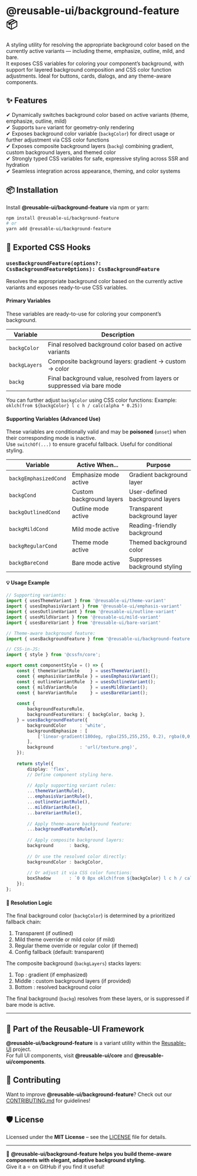 # @reusable-ui/background-feature 📦  

A styling utility for resolving the appropriate background color based on the currently active variants — including theme, emphasize, outline, mild, and bare.  
It exposes CSS variables for coloring your component’s background, with support for layered background composition and CSS color function adjustments.
Ideal for buttons, cards, dialogs, and any theme-aware components.

## ✨ Features
✔ Dynamically switches background color based on active variants (theme, emphasize, outline, mild)  
✔ Supports `bare` variant for geometry-only rendering  
✔ Exposes background color variable (`backgColor`) for direct usage or further adjustment via CSS color functions  
✔ Exposes composite background layers (`backg`) combining gradient, custom background layers, and themed color  
✔ Strongly typed CSS variables for safe, expressive styling across SSR and hydration  
✔ Seamless integration across appearance, theming, and color systems  

## 📦 Installation
Install **@reusable-ui/background-feature** via npm or yarn:

```sh
npm install @reusable-ui/background-feature
# or
yarn add @reusable-ui/background-feature
```

## 🧩 Exported CSS Hooks

### `usesBackgroundFeature(options?: CssBackgroundFeatureOptions): CssBackgroundFeature`

Resolves the appropriate background color based on the currently active variants and exposes ready-to-use CSS variables.

#### Primary Variables

These variables are ready-to-use for coloring your component’s background.

| Variable      | Description                                                              |
|---------------|--------------------------------------------------------------------------|
| `backgColor`  | Final resolved background color based on active variants                 |
| `backgLayers` | Composite background layers: gradient → custom → color                   |
| `backg`       | Final background value, resolved from layers or suppressed via bare mode |

You can further adjust `backgColor` using CSS color functions:
Example: `oklch(from ${backgColor} l c h / calc(alpha * 0.25))`

#### Supporting Variables (Advanced Use)

These variables are conditionally valid and may be **poisoned** (`unset`) when their corresponding mode is inactive.  
Use `switchOf(...)` to ensure graceful fallback. Useful for conditional styling.

| Variable              | Active When...           | Purpose                        |
|-----------------------|--------------------------|--------------------------------|
| `backgEmphasizedCond` | Emphasize mode active    | Gradient background layer      |
| `backgCond`           | Custom background layers | User-defined background layers |
| `backgOutlinedCond`   | Outline mode active      | Transparent background layer   |
| `backgMildCond`       | Mild mode active         | Reading-friendly background    |
| `backgRegularCond`    | Theme mode active        | Themed background color        |
| `backgBareCond`       | Bare mode active         | Suppresses background styling  |

#### 💡 Usage Example

```ts
// Supporting variants:
import { usesThemeVariant } from '@reusable-ui/theme-variant'
import { usesEmphasisVariant } from '@reusable-ui/emphasis-variant'
import { usesOutlineVariant } from '@reusable-ui/outline-variant'
import { usesMildVariant } from '@reusable-ui/mild-variant'
import { usesBareVariant } from '@reusable-ui/bare-variant'

// Theme-aware background feature:
import { usesBackgroundFeature } from '@reusable-ui/background-feature';

// CSS-in-JS:
import { style } from '@cssfn/core';

export const componentStyle = () => {
    const { themeVariantRule    } = usesThemeVariant();
    const { emphasisVariantRule } = usesEmphasisVariant();
    const { outlineVariantRule  } = usesOutlineVariant();
    const { mildVariantRule     } = usesMildVariant();
    const { bareVariantRule     } = usesBareVariant();
    
    const {
        backgroundFeatureRule,
        backgroundFeatureVars: { backgColor, backg },
    } = usesBackgroundFeature({
        backgroundColor     : 'white',
        backgroundEmphasize : [
            ['linear-gradient(180deg, rgba(255,255,255, 0.2), rgba(0,0,0, 0.2))', 'border-box'],
        ],
        background          : 'url(/texture.png)',
    });
    
    return style({
        display: 'flex',
        // Define component styling here.
        
        // Apply supporting variant rules:
        ...themeVariantRule(),
        ...emphasisVariantRule(),
        ...outlineVariantRule(),
        ...mildVariantRule(),
        ...bareVariantRule(),
        
        // Apply theme-aware background feature:
        ...backgroundFeatureRule(),
        
        // Apply composite background layers:
        background      : backg,
        
        // Or use the resolved color directly:
        backgroundColor : backgColor,
        
        // Or adjust it via CSS color functions:
        boxShadow       : `0 0 8px oklch(from ${backgColor} l c h / calc(alpha * 0.25))`,
    });
};
```

#### 🧠 Resolution Logic

The final background color (`backgColor`) is determined by a prioritized fallback chain:

1. Transparent (if outlined)
2. Mild theme override or mild color (if mild)
3. Regular theme override or regular color (if themed)
4. Config fallback (default: transparent)

The composite background (`backgLayers`) stacks layers:

1. Top    : gradient (if emphasized)
2. Middle : custom background layers (if provided)
3. Bottom : resolved background color

The final background (`backg`) resolves from these layers, or is suppressed if bare mode is active.

---

## 📖 Part of the Reusable-UI Framework  
**@reusable-ui/background-feature** is a variant utility within the [Reusable-UI](https://github.com/reusable-ui/reusable-ui-monorepo) project.  
For full UI components, visit **@reusable-ui/core** and **@reusable-ui/components**.

## 🤝 Contributing  
Want to improve **@reusable-ui/background-feature**? Check out our [CONTRIBUTING.md](./CONTRIBUTING.md) for guidelines!  

## 🛡️ License  
Licensed under the **MIT License** – see the [LICENSE](./LICENSE) file for details.  

---

🚀 **@reusable-ui/background-feature helps you build theme-aware components with elegant, adaptive background styling.**  
Give it a ⭐ on GitHub if you find it useful!  
